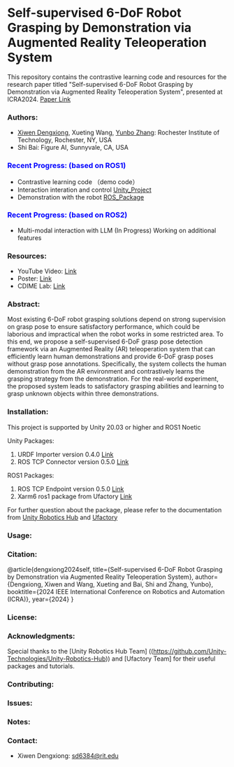 

# Self-supervised 6-DoF Robot Grasping by Demonstration via Augmented Reality Teleoperation System

This repository contains the contrastive learning code and resources for the research paper titled "Self-supervised 6-DoF Robot Grasping by Demonstration via Augmented Reality Teleoperation System", presented at ICRA2024. [Paper Link](https://arxiv.org/abs/2404.03067)

<!-- ### Authors:
- Xiwen Dengxiong
- Xueting Wang
- Shi Bai
- Yunbo Zhang -->

### Authors:
- [Xiwen Dengxiong](https://sherwindengxiong.github.io/), Xueting Wang, [Yunbo Zhang](https://www.willyunbozhang.com/): Rochester Institute of Technology, Rochester, NY, USA
- Shi Bai: Figure AI, Sunnyvale, CA, USA



### <span style="color:blue">Recent Progress: (based on ROS1)</span>
- Contrastive learning code （demo code）
- Interaction interation and control [Unity_Project](https://github.com/SherwinDengxiong/test_zed)
- Demonstration with the robot [ROS_Package](https://github.com/SherwinDengxiong/xarm_moveit)

### <span style="color:blue">Recent Progress: (based on ROS2)</span>
- Multi-modal interaction with LLM (In Progress)
Working on additional features

### Resources:
- YouTube Video: [Link](https://www.youtube.com/watch?v=mcrLj-tX90s&t=1s)
- Poster: [Link](https://drive.google.com/file/d/1uwrhE1fvfgeEWirSU_vHL4GJyJXrQex3/view?usp=sharing)
- CDIME Lab: [Link](https://www.youtube.com/@cdimelabs6965)
### Abstract:
Most existing 6-DoF robot grasping solutions depend on strong supervision on grasp pose to ensure satisfactory performance, which could be laborious and impractical when the robot works in some restricted area. To this end, we propose a self-supervised 6-DoF grasp pose detection framework via an Augmented Reality (AR) teleoperation system that can efficiently learn human demonstrations and provide 6-DoF grasp poses without grasp pose annotations. Specifically, the system collects the human demonstration from the AR environment and contrastively learns the grasping strategy from the demonstration. For the real-world experiment, the proposed system leads to satisfactory grasping abilities and learning to grasp unknown objects within three demonstrations.



### Installation:
<!-- [Include installation instructions here if applicable] -->

This project is supported by Unity 20.03 or higher and ROS1 Noetic

Unity Packages:
1. URDF Importer version 0.4.0 [Link](https://github.com/Unity-Technologies/URDF-Importer)
2. ROS TCP Connector version 0.5.0 [Link](https://github.com/Unity-Technologies/ROS-TCP-Connector)

ROS1 Packages:
1. ROS TCP Endpoint version 0.5.0 [Link](https://github.com/Unity-Technologies/ROS-TCP-Endpoint)
2. Xarm6 ros1 package from Ufactory [Link](https://github.com/xArm-Developer/xarm_ros)

For further question about the package, please refer to the documentation from [Unity Robotics Hub](https://github.com/Unity-Technologies/Unity-Robotics-Hub) and [Ufactory](https://github.com/xArm-Developer/xarm_ros)

### Usage:
<!-- [Include usage instructions here if applicable] -->

### Citation:
<!-- [If you want users to cite your paper, include citation information here] -->
@article{dengxiong2024self,
  title={Self-supervised 6-DoF Robot Grasping by Demonstration via Augmented Reality Teleoperation System},
  author={Dengxiong, Xiwen and Wang, Xueting and Bai, Shi and Zhang, Yunbo},
   booktitle={2024 IEEE International Conference on Robotics and Automation (ICRA)},
  year={2024}
}
### License:
<!-- [Include license information here] -->

### Acknowledgments:
<!-- [If there are any acknowledgments you want to make, include them here] -->
Special thanks to the [Unity Robotics Hub Team] ((https://github.com/Unity-Technologies/Unity-Robotics-Hub)) and [Ufactory Team] for their useful packages and tutorials.
### Contributing:
<!-- [Include guidelines for contributing if applicable] -->

### Issues:
<!-- [If there are any known issues, mention them here] -->

### Notes:
<!-- [Include any additional notes or disclaimers here] -->


### Contact:
- Xiwen Dengxiong: sd6384@rit.edu
